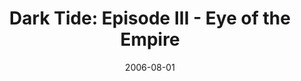 ---
mission_id: dtide3
slug: "dark-tide-episode-iii-eye-of-the-empire"
editorsChoice:
title: "Dark Tide: Episode III - Eye of the Empire"
authors: 
    - "Patrick Haslow"
    - "Matthew Hallaron"
    - "Barry Brien"
date: 2006-08-01
filename: "dtide3.zip"
description: "After attempting to free his partner Jan Ors from the wily and corrupt Prefect Talmont, Kyle Katarn was captured by the Imperial forces of the Tatooine Garrison. Katarn discovered that the sinister Prince Xizor had nearly complete control over the garrison, but his motives for capturing Jan remain a mystery. Being held captive on board the Imperial Shuttle Phormaishue, Katarn's plans to liberate his friend face a grim ending..."
cover:
levelReplaced:	JABSHIP
difficulty: yes
bm:	yes
fme: yes
wax: yes
three_do: yes
voc: yes
gmd: yes
vue: yes
lfd: yes
base: "New level from scratch" 
editors: "Dark Forge 1.2, WDFUSE"

---